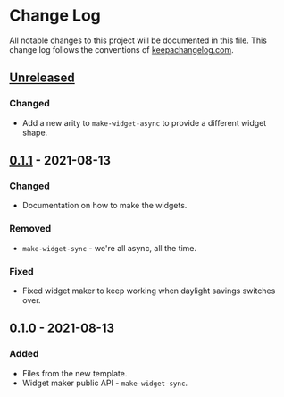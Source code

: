 # Change Log
All notable changes to this project will be documented in this file. This change log follows the conventions of [keepachangelog.com](http://keepachangelog.com/).

## [Unreleased]
### Changed
- Add a new arity to `make-widget-async` to provide a different widget shape.

## [0.1.1] - 2021-08-13
### Changed
- Documentation on how to make the widgets.

### Removed
- `make-widget-sync` - we're all async, all the time.

### Fixed
- Fixed widget maker to keep working when daylight savings switches over.

## 0.1.0 - 2021-08-13
### Added
- Files from the new template.
- Widget maker public API - `make-widget-sync`.

[Unreleased]: https://github.com/your-name/clj-coinbase/compare/0.1.1...HEAD
[0.1.1]: https://github.com/your-name/clj-coinbase/compare/0.1.0...0.1.1
